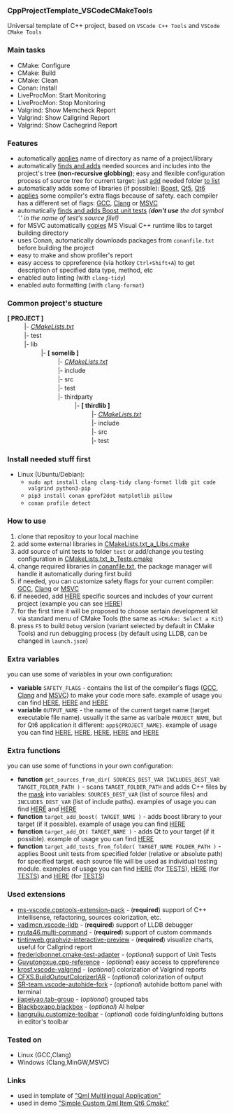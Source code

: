 ### CppProjectTemplate_VSCodeCMakeTools
Universal template of C++ project, based on `VSCode C++ Tools` and `VSCode CMake Tools`

### Main tasks
* CMake: Configure
* CMake: Build
* CMake: Clean
* Conan: Install
* LiveProcMon: Start Monitoring
* LiveProcMon: Stop Monitoring
* Valgrind: Show Memcheck Report
* Valgrind: Show Callgrind Report
* Valgrind: Show Cachegrind Report

### Features
* automatically [applies](https://github.com/R3D9477/CppProjectTemplate_VSCodeCMakeTools/blob/main/CMakeLists.txt#L6) name of directory as name of a project/library
* automatically [finds and adds](https://github.com/R3D9477/CppProjectTemplate_VSCodeCMakeTools/blob/main/CMakeLists.txt#L9) needed sources and includes into the project's tree **(non-recursive globbing)**; easy and flexible configuration process of source tree for current target: just [add](https://github.com/R3D9477/CppProjectTemplate_VSCodeCMakeTools/blob/main/CMakeLists.txt#L11) needed folder [to list](https://github.com/R3D9477/CppProjectTemplate_VSCodeCMakeTools/blob/main/CMakeLists.txt#L11)
* automatically adds some of libraries (if possible): [Boost](https://github.com/R3D9477/CppProjectTemplate_VSCodeCMakeTools/blob/main/CMakeLists.txt#L175), [Qt5](https://github.com/R3D9477/CppProjectTemplate_VSCodeCMakeTools/blob/main/CMakeLists.txt#L122), [Qt6](https://github.com/R3D9477/CppProjectTemplate_VSCodeCMakeTools/blob/main/CMakeLists.txt#L122)
* [applies](https://github.com/R3D9477/CppProjectTemplate_VSCodeCMakeTools/blob/main/CMakeLists.txt#L136) some compiler's extra flags because of safety. each compiler has a different set of flags: [GCC](https://github.com/R3D9477/CppProjectTemplate_VSCodeCMakeTools/blob/main/CMakeLists.txt_z_SafetyFlags_GNU.cmake#L1), [Clang](https://github.com/R3D9477/CppProjectTemplate_VSCodeCMakeTools/blob/main/CMakeLists.txt_z_SafetyFlags_CLANG.cmake#L1) or [MSVC](https://github.com/R3D9477/CppProjectTemplate_VSCodeCMakeTools/blob/main/CMakeLists.txt_z_SafetyFlags_MSVC.cmake#L1)
* automatically [finds and adds Boost unit tests](https://github.com/R3D9477/CppProjectTemplate_VSCodeCMakeTools/blob/main/CMakeLists.txt#L192) *(**don't use** the dot symbol '.' in the name of test's source file!)*
* for MSVC automatically [copies](https://github.com/R3D9477/CppProjectTemplate_VSCodeCMakeTools/blob/main/CMakeLists.txt#L152) MS Visual C++ runtime libs to target building directory
* uses Conan, automatically downloads packages from `conanfile.txt` before building the project
* easy to make and show profiler's report
* easy access to cppreference (via hotkey `Ctrl+Shift+A`) to get description of specified data type, method, etc
* enabled auto linting (with `clang-tidy`)
* enabled auto formatting (with `clang-format`)

### Common project's stucture
**[ PROJECT ]**
<br/>ㅤㅤㅤ|- *[CMakeLists.txt](CMakeLists.txt)*
<br/>ㅤㅤㅤ|- test
<br/>ㅤㅤㅤ|- lib
<br/>ㅤㅤㅤㅤㅤㅤ|- **[ somelib ]**
<br/>ㅤㅤㅤㅤㅤㅤㅤㅤㅤ|- *[CMakeLists.txt](lib/somelib/CMakeLists.txt)*
<br/>ㅤㅤㅤㅤㅤㅤㅤㅤㅤ|- include
<br/>ㅤㅤㅤㅤㅤㅤㅤㅤㅤ|- src
<br/>ㅤㅤㅤㅤㅤㅤㅤㅤㅤ|- test
<br/>ㅤㅤㅤㅤㅤㅤㅤㅤㅤ|- thirdparty
<br/>ㅤㅤㅤㅤㅤㅤㅤㅤㅤㅤㅤㅤ|- **[ thirdlib ]**
<br/>ㅤㅤㅤㅤㅤㅤㅤㅤㅤㅤㅤㅤㅤㅤㅤ|- *[CMakeLists.txt](lib/somelib/thirdparty/thirdlib/CMakeLists.txt)*
<br/>ㅤㅤㅤㅤㅤㅤㅤㅤㅤㅤㅤㅤㅤㅤㅤ|- include
<br/>ㅤㅤㅤㅤㅤㅤㅤㅤㅤㅤㅤㅤㅤㅤㅤ|- src
<br/>ㅤㅤㅤㅤㅤㅤㅤㅤㅤㅤㅤㅤㅤㅤㅤ|- test

### Install needed stuff first
* Linux (Ubuntu/Debian):
  * `sudo apt install clang clang-tidy clang-format lldb git code valgrind python3-pip`
  * `pip3 install conan gprof2dot matplotlib pillow`
  * `conan profile detect`

### How to use
1. clone that repositoy to your local machine
2. add some external libraries in [CMakeLists.txt_a_Libs.cmake](https://github.com/R3D9477/CppProjectTemplate_VSCodeCMakeTools/blob/main/CMakeLists.txt_a_Libs.cmake)
3. add source of uint tests to folder `test` or add/change you testing configuration in [CMakeLists.txt_b_Tests.cmake](https://github.com/R3D9477/CppProjectTemplate_VSCodeCMakeTools/blob/main/CMakeLists.txt_b_Tests.cmake)
4. change required libraries in [conanfile.txt](https://github.com/R3D9477/CppProjectTemplate_VSCodeCMakeTools/blob/main/conanfile.txt), the package manager will handle it automatically during first build
5. if needed, you can customize safety flags for your current compiler: [GCC](https://github.com/R3D9477/CppProjectTemplate_VSCodeCMakeTools/blob/main/CMakeLists.txt_z_SafetyFlags_GNU.cmake#L1), [Clang](https://github.com/R3D9477/CppProjectTemplate_VSCodeCMakeTools/blob/main/CMakeLists.txt_z_SafetyFlags_CLANG.cmake#L1) or [MSVC](https://github.com/R3D9477/CppProjectTemplate_VSCodeCMakeTools/blob/main/CMakeLists.txt_z_SafetyFlags_MSVC.cmake#L1)
6. if neeeded, add [HERE](https://github.com/R3D9477/CppProjectTemplate_VSCodeCMakeTools/blob/main/CMakeLists.txt#L11) specific sources and includes of your current project (example you can see [HERE](https://github.com/R3D9477/SimpleCustomQmlItemQt6Cmake/blob/master/CMakeLists.txt#L12))
7. for the first time it will be proposed to choose sertain development kit via standard menu of CMake Tools (the same as `>CMake: Select a Kit`)
8. press `F5` to build `Debug` version (variant selected by default in CMake Tools) and run debugging process (by default using LLDB, can be changed in `launch.json`)

### Extra variables
you can use some of variables in your own configuration:
* **variable** `SAFETY_FLAGS` - contains the list of the compiler's flags ([GCC](https://github.com/R3D9477/CppProjectTemplate_VSCodeCMakeTools/blob/main/CMakeLists.txt_z_SafetyFlags_GNU.cmake#L1), [Clang](https://github.com/R3D9477/CppProjectTemplate_VSCodeCMakeTools/blob/main/CMakeLists.txt_z_SafetyFlags_CLANG.cmake#L1) and [MSVC](https://github.com/R3D9477/CppProjectTemplate_VSCodeCMakeTools/blob/main/CMakeLists.txt_z_SafetyFlags_MSVC.cmake#L1)) to make your code more safe. example of usage you can find [HERE](https://github.com/R3D9477/CppProjectTemplate_VSCodeCMakeTools/blob/main/CMakeLists.txt#L147), [HERE](https://github.com/R3D9477/CppProjectTemplate_VSCodeCMakeTools/blob/main/lib/somelib/CMakeLists.txt#L15) and [HERE](https://github.com/R3D9477/CppProjectTemplate_VSCodeCMakeTools/blob/main/lib/somelib/thirdparty/thirdlib/CMakeLists.txt#L15)
* **variable** `OUTPUT_NAME` - the name of the current target name (target executable file name). usually it the same as varibale `PROJECT_NAME`, but for Qt6 application it different: `app${PROJECT_NAME}`. example of usage you can find [HERE](https://github.com/R3D9477/CppProjectTemplate_VSCodeCMakeTools/blob/main/CMakeLists.txt#L128), [HERE](https://github.com/R3D9477/CppProjectTemplate_VSCodeCMakeTools/blob/main/CMakeLists.txt#L147), [HERE](https://github.com/R3D9477/CppProjectTemplate_VSCodeCMakeTools/blob/main/CMakeLists.txt#L175), [HERE](https://github.com/R3D9477/CppProjectTemplate_VSCodeCMakeTools/blob/main/CMakeLists.txt#L182) and [HERE](https://github.com/R3D9477/CppProjectTemplate_VSCodeCMakeTools/blob/main/CMakeLists.txt#L192)

### Extra functions
you can use some of functions in your own configuration:
* **function** `get_sources_from_dir( SOURCES_DEST_VAR INCLUDES_DEST_VAR TARGET_FOLDER_PATH )` - scans `TARGET_FOLDER_PATH` and adds C++ files by the [mask](https://github.com/R3D9477/CppProjectTemplate_VSCodeCMakeTools/blob/main/CMakeLists.txt#L17) into variables: `SOURCES_DEST_VAR` (list of source files) and `INCLUDES_DEST_VAR` (list of include paths). examples of usage you can find [HERE](https://github.com/R3D9477/CppProjectTemplate_VSCodeCMakeTools/blob/main/lib/somelib/CMakeLists.txt#L8) and [HERE](https://github.com/R3D9477/CppProjectTemplate_VSCodeCMakeTools/blob/main/lib/somelib/thirdparty/thirdlib/CMakeLists.txt#L8)
* **function** `target_add_boost( TARGET_NAME )` - adds boost library to your target (if it possible). example of usage you can find [HERE](https://github.com/R3D9477/CppProjectTemplate_VSCodeCMakeTools/blob/main/CMakeLists.txt#L175)
* **function** `target_add_Qt( TARGET_NAME )` - adds Qt to your target (if it possible). example of usage you can find [HERE](https://github.com/R3D9477/CppProjectTemplate_VSCodeCMakeTools/blob/main/CMakeLists.txt#L122)
* **function** `target_add_tests_from_folder( TARGET_NAME FOLDER_PATH )` - applies Boost unit tests from specified folder (relative or absolute path) for specified target. each source file will be used as individual testing module. examples of usage you can find [HERE](https://github.com/R3D9477/CppProjectTemplate_VSCodeCMakeTools/blob/main/CMakeLists.txt#L192) (for [TESTS](https://github.com/R3D9477/CppProjectTemplate_VSCodeCMakeTools/tree/main/test)), [HERE](https://github.com/R3D9477/CppProjectTemplate_VSCodeCMakeTools/blob/main/lib/somelib/CMakeLists.txt#L32) (for [TESTS](https://github.com/R3D9477/CppProjectTemplate_VSCodeCMakeTools/tree/main/lib/somelib/test)) and [HERE](https://github.com/R3D9477/CppProjectTemplate_VSCodeCMakeTools/blob/main/lib/somelib/thirdparty/thirdlib/CMakeLists.txt#L29) (for [TESTS](https://github.com/R3D9477/CppProjectTemplate_VSCodeCMakeTools/tree/main/lib/somelib/thirdparty/thirdlib/test))

### Used extensions
* [ms-vscode.cpptools-extension-pack](https://marketplace.visualstudio.com/items?itemName=ms-vscode.cpptools-extension-pack) - (**required**) support of C++ intellisense, refactoring, sources colorization, etc.
* [vadimcn.vscode-lldb](https://marketplace.visualstudio.com/items?itemName=vadimcn.vscode-lldb) - (**required**) support of LLDB debugger
* [ryuta46.multi-command](https://marketplace.visualstudio.com/items?itemName=ryuta46.multi-command) - (**required**) support of custom commands
* [tintinweb.graphviz-interactive-preview](https://marketplace.visualstudio.com/items?itemName=tintinweb.graphviz-interactive-preview) - (**required**) visualize charts, useful for Callgrind report
* [fredericbonnet.cmake-test-adapter](https://marketplace.visualstudio.com/items?itemName=fredericbonnet.cmake-test-adapter) - (*optional*) support of Unit Tests
* [Guyutongxue.cpp-reference](https://marketplace.visualstudio.com/items?itemName=Guyutongxue.cpp-reference) - (*optional*) easy access to cppreference
* [krosf.vscode-valgrind](https://marketplace.visualstudio.com/items?itemName=krosf.vscode-valgrind) - (*optional*) colorization of Valgrind reports
* [CFXS.BuildOutputColorizerIAR](https://marketplace.visualstudio.com/items?itemName=CFXS.BuildOutputColorizerIAR) - (*optional*) colorization of output
* [SR-team.vscode-autohide-fork](https://marketplace.visualstudio.com/items?itemName=SR-team.vscode-autohide-fork) - (*optional*) autohide bottom panel with terminal
* [jiapeiyao.tab-group](https://marketplace.visualstudio.com/items?itemName=jiapeiyao.tab-group) - (*optional*) grouped tabs
* [Blackboxapp.blackbox](https://marketplace.visualstudio.com/items?itemName=Blackboxapp.blackbox) - (*optional*) AI helper
* [liangruliu.customize-toolbar](https://marketplace.visualstudio.com/items?itemName=liangruliu.customize-toolbar) - (*optional*) code folding/unfolding buttons in editor's toolbar

### Tested on
* Linux (GCC,Clang)
* Windows (Clang,MinGW,MSVC)

### Links
* used in template of ["Qml Multilingual Application"](https://github.com/R3D9477/EmptyQmlMuiApp)
* used in demo ["Simple Custom Qml Item Qt6 Cmake"](https://github.com/R3D9477/SimpleCustomQmlItemQt6Cmake)
